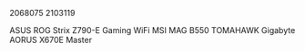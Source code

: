 2068075
2103119

ASUS ROG Strix Z790-E Gaming WiFi 
MSI MAG B550 TOMAHAWK
Gigabyte AORUS X670E Master
